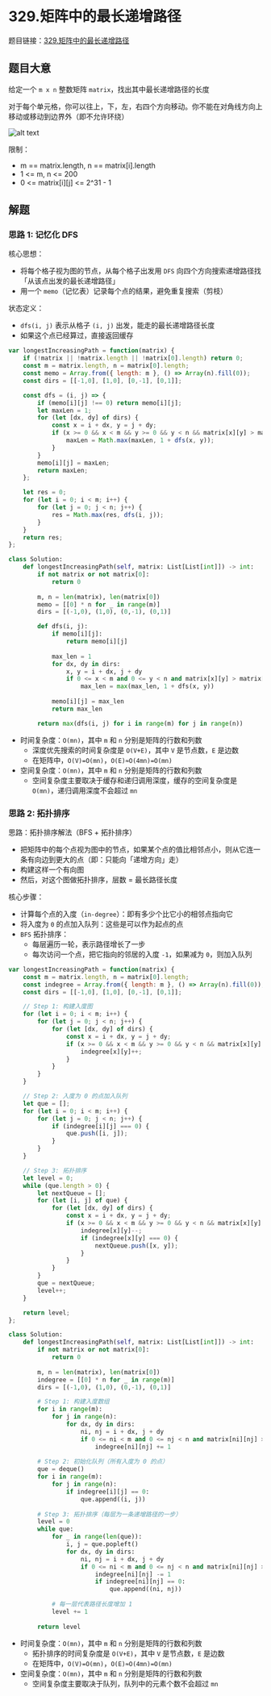 # 329.矩阵中的最长递增路径

题目链接：[329.矩阵中的最长递增路径](https://leetcode.cn/problems/longest-increasing-path-in-a-matrix/)

## 题目大意

给定一个 `m x n` 整数矩阵 `matrix`，找出其中最长递增路径的长度

对于每个单元格，你可以往上，下，左，右四个方向移动。你不能在对角线方向上移动或移动到边界外（即不允许环绕）

![alt text](https://github.com/donnapersonal/picx-images-hosting/raw/master/image.7sne5jwp7x.webp)

限制：
- m == matrix.length, n == matrix[i].length
- 1 <= m, n <= 200
- 0 <= matrix[i][j] <= 2^31 - 1

## 解题

### 思路 1: 记忆化 DFS

核心思想：
- 将每个格子视为图的节点，从每个格子出发用 `DFS` 向四个方向搜索递增路径找「从该点出发的最长递增路径」
- 用一个 `memo`（记忆表）记录每个点的结果，避免重复搜索（剪枝）

状态定义：
- `dfs(i, j)` 表示从格子 `(i, j)` 出发，能走的最长递增路径长度
- 如果这个点已经算过，直接返回缓存

```js
var longestIncreasingPath = function(matrix) {
    if (!matrix || !matrix.length || !matrix[0].length) return 0;
    const m = matrix.length, n = matrix[0].length;
    const memo = Array.from({ length: m }, () => Array(n).fill(0));
    const dirs = [[-1,0], [1,0], [0,-1], [0,1]];

    const dfs = (i, j) => {
        if (memo[i][j] !== 0) return memo[i][j];
        let maxLen = 1;
        for (let [dx, dy] of dirs) {
            const x = i + dx, y = j + dy;
            if (x >= 0 && x < m && y >= 0 && y < n && matrix[x][y] > matrix[i][j]) {
                maxLen = Math.max(maxLen, 1 + dfs(x, y));
            }
        }
        memo[i][j] = maxLen;
        return maxLen;
    };

    let res = 0;
    for (let i = 0; i < m; i++) {
        for (let j = 0; j < n; j++) {
            res = Math.max(res, dfs(i, j));
        }
    }
    return res;
};
```
```python
class Solution:
    def longestIncreasingPath(self, matrix: List[List[int]]) -> int:
        if not matrix or not matrix[0]:
            return 0
        
        m, n = len(matrix), len(matrix[0])
        memo = [[0] * n for _ in range(m)]
        dirs = [(-1,0), (1,0), (0,-1), (0,1)]

        def dfs(i, j):
            if memo[i][j]:
                return memo[i][j]
            
            max_len = 1
            for dx, dy in dirs:
                x, y = i + dx, j + dy
                if 0 <= x < m and 0 <= y < n and matrix[x][y] > matrix[i][j]:
                    max_len = max(max_len, 1 + dfs(x, y))
                
            memo[i][j] = max_len
            return max_len

        return max(dfs(i, j) for i in range(m) for j in range(n))
```

- 时间复杂度：`O(mn)`，其中 `m` 和 `n` 分别是矩阵的行数和列数
  - 深度优先搜索的时间复杂度是 `O(V+E)`，其中 `V` 是节点数，`E` 是边数
  - 在矩阵中，`O(V)=O(mn)`，`O(E)≈O(4mn)=O(mn)`
- 空间复杂度：`O(mn)`，其中 `m` 和 `n` 分别是矩阵的行数和列数
  - 空间复杂度主要取决于缓存和递归调用深度，缓存的空间复杂度是 `O(mn)`，递归调用深度不会超过 `mn`

### 思路 2: 拓扑排序

思路：拓扑排序解法（BFS + 拓扑排序）
- 把矩阵中的每个点视为图中的节点，如果某个点的值比相邻点小，则从它连一条有向边到更大的点（即：只能向「递增方向」走）
- 构建这样一个有向图
- 然后，对这个图做拓扑排序，层数 = 最长路径长度

核心步骤：
- 计算每个点的入度（`in-degree`）：即有多少个比它小的相邻点指向它
- 将入度为 `0` 的点加入队列：这些是可以作为起点的点
- `BFS` 拓扑排序：
  - 每层遍历一轮，表示路径增长了一步
  - 每次访问一个点，把它指向的邻居的入度 `-1`，如果减为 `0`，则加入队列

```js
var longestIncreasingPath = function(matrix) {
    const m = matrix.length, n = matrix[0].length;
    const indegree = Array.from({ length: m }, () => Array(n).fill(0));
    const dirs = [[-1,0], [1,0], [0,-1], [0,1]];

    // Step 1: 构建入度图
    for (let i = 0; i < m; i++) {
        for (let j = 0; j < n; j++) {
            for (let [dx, dy] of dirs) {
                const x = i + dx, y = j + dy;
                if (x >= 0 && x < m && y >= 0 && y < n && matrix[x][y] > matrix[i][j]) {
                    indegree[x][y]++;
                }
            }
        }
    }

    // Step 2: 入度为 0 的点加入队列
    let que = [];
    for (let i = 0; i < m; i++) {
        for (let j = 0; j < n; j++) {
            if (indegree[i][j] === 0) {
                que.push([i, j]);
            }
        }
    }

    // Step 3: 拓扑排序
    let level = 0;
    while (que.length > 0) {
        let nextQueue = [];
        for (let [i, j] of que) {
            for (let [dx, dy] of dirs) {
                const x = i + dx, y = j + dy;
                if (x >= 0 && x < m && y >= 0 && y < n && matrix[x][y] > matrix[i][j]) {
                    indegree[x][y]--;
                    if (indegree[x][y] === 0) {
                        nextQueue.push([x, y]);
                    }
                }
            }
        }
        que = nextQueue;
        level++;
    }

    return level;
};
```
```python
class Solution:
    def longestIncreasingPath(self, matrix: List[List[int]]) -> int:
        if not matrix or not matrix[0]: 
            return 0
        
        m, n = len(matrix), len(matrix[0])
        indegree = [[0] * n for _ in range(m)]
        dirs = [(-1,0), (1,0), (0,-1), (0,1)]

        # Step 1: 构建入度数组
        for i in range(m):
            for j in range(n):
                for dx, dy in dirs:
                    ni, nj = i + dx, j + dy
                    if 0 <= ni < m and 0 <= nj < n and matrix[ni][nj] > matrix[i][j]:
                        indegree[ni][nj] += 1
        
        # Step 2: 初始化队列（所有入度为 0 的点）
        que = deque()
        for i in range(m):
            for j in range(n):
                if indegree[i][j] == 0:
                    que.append((i, j))
        
        # Step 3: 拓扑排序（每层为一条递增路径的一步）
        level = 0
        while que:
            for _ in range(len(que)):
                i, j = que.popleft()
                for dx, dy in dirs:
                    ni, nj = i + dx, j + dy
                    if 0 <= ni < m and 0 <= nj < n and matrix[ni][nj] > matrix[i][j]:
                        indegree[ni][nj] -= 1
                        if indegree[ni][nj] == 0:
                            que.append((ni, nj))
            
            # 每一层代表路径长度增加 1
            level += 1
        
        return level
```

- 时间复杂度：`O(mn)`，其中 `m` 和 `n` 分别是矩阵的行数和列数
  - 拓扑排序的时间复杂度是 `O(V+E)`，其中 `V` 是节点数，`E` 是边数
  - 在矩阵中，`O(V)=O(mn)`，`O(E)≈O(4mn)=O(mn)`
- 空间复杂度：`O(mn)`，其中 `m` 和 `n` 分别是矩阵的行数和列数
  - 空间复杂度主要取决于队列，队列中的元素个数不会超过 `mn`
